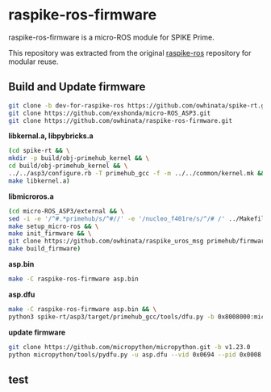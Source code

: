 # raspike-ros-firmware

raspike-ros-firmware is a micro-ROS module for SPIKE Prime.

This repository was extracted from the original [raspike-ros](https://github.com/Hiyama1026/raspike-ros) repository for modular reuse.

## Build and Update firmware

```bash
git clone -b dev-for-raspike-ros https://github.com/owhinata/spike-rt.git
git clone https://github.com/exshonda/micro-ROS_ASP3.git
git clone https://github.com/owhinata/raspike-ros-firmware.git
```

**libkernal.a, libpybricks.a**
```bash
(cd spike-rt && \
mkdir -p build/obj-primehub_kernel && \
cd build/obj-primehub_kernel && \
../../asp3/configure.rb -T primehub_gcc -f -m ../../common/kernel.mk && \
make libkernel.a)
```

**libmicroros.a**
```bash
(cd micro-ROS_ASP3/external && \
sed -i -e '/^#.*primehub/s/^#//' -e '/nucleo_f401re/s/^/# /' ../Makefile.config && \
make setup_micro-ros && \
make init_firmware && \
git clone https://github.com/owhinata/raspike_uros_msg primehub/firmware/mcu_ws/raspike_uros_msg && \
make build_firmware)
```

**asp.bin**
```bash
make -C raspike-ros-firmware asp.bin
```

**asp.dfu**
```bash
make -C raspike-ros-firmware asp.bin && \
python3 spike-rt/asp3/target/primehub_gcc/tools/dfu.py -b 0x8008000:micro-ROS_ASP3/spike-rt/uros_raspike_rt/asp.bin asp.dfu
```

**update firmware**
```bash
git clone https://github.com/micropython/micropython.git -b v1.23.0
python micropython/tools/pydfu.py -u asp.dfu --vid 0x0694 --pid 0x0008
```
## test
